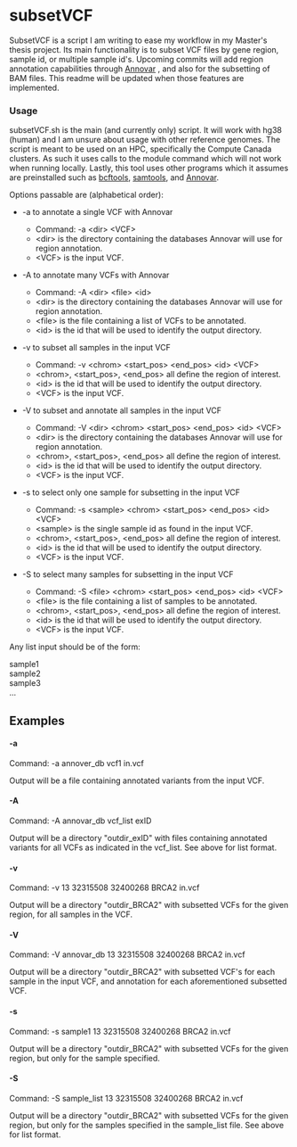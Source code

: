 # subsetVCF 

SubsetVCF is a script I am writing to ease my workflow in my Master's thesis 
project. Its main functionality is to subset VCF files by gene region, sample
id, or multiple sample id's. Upcoming commits will add region annotation 
capabilities through [Annovar](https://annovar.openbioinformatics.org/en/latest/)
, and also for the subsetting of BAM files. This readme will be updated when those 
features are implemented. 

### Usage

subsetVCF.sh is the main (and currently only) script. It will work with hg38 
(human) and I am unsure about usage with other reference genomes. The script is 
meant to be used on an HPC, specifically the Compute Canada clusters. As such
it uses calls to the module command which will not work when running locally. 
Lastly, this tool uses other programs which it assumes are preinstalled such
as [bcftools](https://samtools.github.io/bcftools/howtos/index.html), 
[samtools](http://www.htslib.org/), and [Annovar](https://annovar.openbioinformatics.org/en/latest/). 

Options passable are (alphabetical order): 

- -a to annotate a single VCF with Annovar 
    - Command: -a \<dir> \<VCF> 
    - \<dir> is the directory containing the databases Annovar will use for 
    region annotation. 
    - \<VCF> is the input VCF. 

- -A to annotate many VCFs with Annovar 
    - Command: -A \<dir> \<file> \<id>
    - \<dir> is the directory containing the databases Annovar will use for 
    region annotation. 
    - \<file> is the file containing a list of VCFs to be annotated.
    - \<id> is the id that will be used to identify the output directory.

- -v to subset all samples in the input VCF 
    - Command: -v \<chrom> \<start_pos> \<end_pos> \<id> \<VCF> 
    - \<chrom>, <start_pos>, <end_pos> all define the region of interest. 
    - \<id> is the id that will be used to identify the output directory.
    - \<VCF> is the input VCF.

- -V to subset and annotate all samples in the input VCF 
    - Command: -V \<dir> \<chrom> \<start_pos> \<end_pos> \<id> \<VCF>
    - \<dir> is the directory containing the databases Annovar will use for 
    region annotation. 
    - \<chrom>, <start_pos>, <end_pos> all define the region of interest. 
    - \<id> is the id that will be used to identify the output directory.
    - \<VCF> is the input VCF.

- -s to select only one sample for subsetting in the input VCF 
    - Command: -s \<sample> \<chrom> \<start_pos> \<end_pos> \<id> \<VCF> 
    - \<sample> is the single sample id as found in the input VCF.
    - \<chrom>, <start_pos>, <end_pos> all define the region of interest. 
    - \<id> is the id that will be used to identify the output directory.
    - \<VCF> is the input VCF. 

- -S to select many samples for subsetting in the input VCF 
    - Command: -S \<file> \<chrom> \<start_pos> \<end_pos> \<id> \<VCF>
    - \<file> is the file containing a list of samples to be annotated.
    - \<chrom>, <start_pos>, <end_pos> all define the region of interest. 
    - \<id> is the id that will be used to identify the output directory.
    - \<VCF> is the input VCF. 

Any list input should be of the form: 

sample1\
sample2\
sample3\
...

## Examples

#### -a 

Command: -a annover_db vcf1 in.vcf 

Output will be a file containing annotated variants from the input VCF. 

#### -A 

Command: -A annovar_db vcf_list exID

Output will be a directory "outdir_exID" with files containing annotated variants
for all VCFs as indicated in the vcf_list. See above for list format. 

#### -v 

Command: -v 13 32315508 32400268 BRCA2 in.vcf 

Output will be a directory "outdir_BRCA2" with subsetted VCFs for the given region, 
for all samples in the VCF. 

#### -V 

Command: -V annovar_db 13 32315508 32400268 BRCA2 in.vcf 

Output will be a directory "outdir_BRCA2" with subsetted VCF's for each sample in 
the input VCF, and annotation for each aforementioned subsetted VCF.

#### -s 

Command: -s sample1 13 32315508 32400268 BRCA2 in.vcf  

Output will be a directory "outdir_BRCA2" with subsetted VCFs for the given region, 
but only for the sample specified. 

#### -S 

Command: -S sample_list 13 32315508 32400268 BRCA2 in.vcf 

Output will be a directory "outdir_BRCA2" with subsetted VCFs for the given region, 
but only for the samples specified in the sample_list file. See above for list format.  


